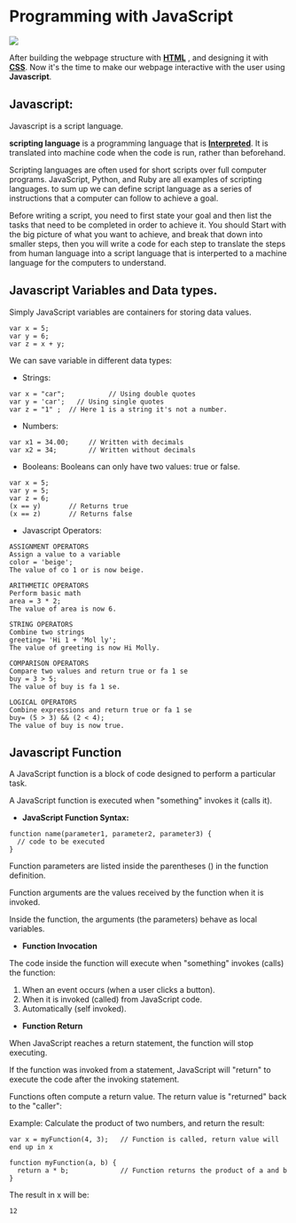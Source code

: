 # Programming with JavaScript
![](https://www.seekpng.com/png/detail/80-803501_javascript-logo-logo-de-java-script-png.png)

After building the webpage structure with **[HTML](https://oebitw.github.io/reading-notes/structure-html-web)** , and designing it with **[CSS](https://oebitw.github.io/reading-notes/css-design)**. Now it's the time to make our webpage interactive with the user using **Javascript**.


## Javascript:
Javascript is a script language.

**scripting language** is a programming language that is **[Interpreted](https://www.programiz.com/article/difference-compiler-interpreter)**. It is translated into machine code when the code is run, rather than beforehand.

 Scripting languages are often used for short scripts over full computer programs. JavaScript, Python, and Ruby are all examples of scripting languages. to sum up we can define script language as a series of instructions that a
computer can follow to achieve a goal.

Before writing a script, you need to first
state your goal and then list the
tasks that need to be completed in
order to achieve it. You should Start with the big picture of what you want to achieve, and break
that down into smaller steps, then you will write a code for each step to translate the steps from human language into a script language that is interperted to a machine language for the computers to understand.
## Javascript Variables and Data types.

Simply JavaScript variables are containers for storing data values.
```
var x = 5;
var y = 6;
var z = x + y;
```
We can save variable in different data types:

* Strings:
```
var x = "car";           // Using double quotes
var y = 'car';   // Using single quotes
var z = "1" ;  // Here 1 is a string it's not a number.
```

* Numbers:
```
var x1 = 34.00;     // Written with decimals
var x2 = 34;        // Written without decimals
```
* Booleans:
Booleans can only have two values: true or false.
```
var x = 5;
var y = 5;
var z = 6;
(x == y)       // Returns true
(x == z)       // Returns false
```
* Javascript Operators:
```
ASSIGNMENT OPERATORS
Assign a value to a variable
color = 'beige';
The value of co 1 or is now beige.
```
```
ARITHMETIC OPERATORS
Perform basic math
area = 3 * 2;
The value of area is now 6.
```
```
STRING OPERATORS
Combine two strings
greeting= 'Hi 1 + 'Mol ly';
The value of greeting is now Hi Molly.
```
```
COMPARISON OPERATORS
Compare two values and return true or fa 1 se
buy = 3 > 5;
The value of buy is fa 1 se.
```
```
LOGICAL OPERATORS
Combine expressions and return true or fa 1 se
buy= (5 > 3) && (2 < 4);
The value of buy is now true.
```
## Javascript Function

A JavaScript function is a block of code designed to perform a particular task.

A JavaScript function is executed when "something" invokes it (calls it).

* **JavaScript Function Syntax:**
```
function name(parameter1, parameter2, parameter3) {
  // code to be executed
}
```
Function parameters are listed inside the parentheses () in the function definition.

Function arguments are the values received by the function when it is invoked.

Inside the function, the arguments (the parameters) behave as local variables.
* **Function Invocation**

The code inside the function will execute when "something" invokes (calls) the function:
1. When an event occurs (when a user clicks a button).
2. When it is invoked (called) from JavaScript code.
3. Automatically (self invoked).

* **Function Return**

When JavaScript reaches a return statement, the function will stop executing.

If the function was invoked from a statement, JavaScript will "return" to execute the code after the invoking statement.

Functions often compute a return value. The return value is "returned" back to the "caller":

Example: Calculate the product of two numbers, and return the result:

```
var x = myFunction(4, 3);   // Function is called, return value will end up in x

function myFunction(a, b) {
  return a * b;             // Function returns the product of a and b
}
```
The result in x will be:

```
12
```


